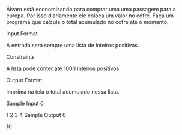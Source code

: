 Álvaro está economizando para comprar uma uma passagem para a europa. Por isso diariamente ele coloca um valor no cofre. Faça um programa que calcule o total acumulado no cofre até o momento.

Input Format

A entrada será sempre uma lista de inteiros positivos.

Constraints

A lista pode conter até 1000 inteiros positivos.

Output Format

Imprima na tela o total acumulado nessa lista.

Sample Input 0

1 2 3 4
Sample Output 0

10